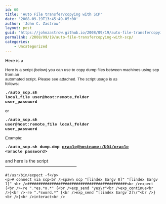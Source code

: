 ```yaml
---
id: 60
title: 'Auto File transfer/copying with SCP'
date: '2008-09-19T13:45:49-05:00'
author: 'John C. Zastrow'
layout: post
guid: 'https://johnzastrow.github.io/2008/09/19/auto-file-transfercopying-with-scp/'
permalink: /2008/09/19/auto-file-transfercopying-with-scp/
categories:
    - Uncategorized
---
```


Here is a

<font face="Arial" size="2"><span style="font-size: 10pt; font-family: Arial;">Here is a script (below) you can use to copy dump files between machines using scp from an  
automated script. Please see attached. The script usage is as  
follows:</span></font>

**<font face="Arial" size="2"><span style="font-weight: bold; font-size: 10pt; font-family: Arial;"><font face="Courier New">./auto\_scp.sh   
local\_file user@host:remote\_folder   
user\_password</font></span></font>**

<font face="Arial" size="2"><span style="font-size: 10pt; font-family: Arial;">or<font face="Courier New"></font></span></font>

**<font face="Arial" size="2"><span style="font-weight: bold; font-size: 10pt; font-family: Arial;"><font face="Courier New">./auto\_scp.sh   
user@host:remote\_file local\_folder   
user\_password</font></span></font>**

<font face="Arial" size="2"><span style="font-size: 10pt; font-family: Arial;">Example:</span></font>

<font face="Arial" size="2"><span style="font-size: 10pt; font-family: Arial;"><font face="Courier New">**./auto\_scp.sh dump.dmp [oracle@hostname:/U01/oracle](mailto:oracle@ttdffxs-klamath.tetratech-ffx.com:/U01/oracle "mailto:oracle@ttdffxs-klamath.tetratech-ffx.com:/U01/oracle")  
 &lt;oracle password&gt;**</font></span></font>

and here is the script  
————————————————–

```
#!/usr/bin/expect -f</p>
<p># connect via scp<br />spawn scp "[lindex $argv 0]" "[lindex $argv 1]" <br />#############################################<br />expect {<br />-re ".*es.*o.*" {<br />exp_send "yes\r"<br />exp_continue<br />}<br />-re ".*sword.*" {<br />exp_send "[lindex $argv 2]\r"<br />}<br />}<br />interact<br />
```